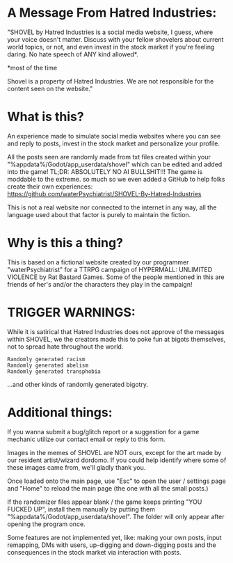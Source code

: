 # A Message From Hatred Industries:

"SHOVEL by Hatred Industries is a social media website, I guess, where your voice doesn't matter. Discuss with your fellow shovelers about current world topics, or not, and even invest in the stock market if you're feeling daring. No hate speech of ANY kind allowed*.

*most of the time

Shovel is a property of Hatred Industries. We are not responsible for the content seen on the website."

# What is this?

An experience made to simulate social media websites where you can see and reply to posts, invest in the stock market and personalize your profile.

All the posts seen are randomly made from txt files created within your "%appdata%/Godot/app_userdata/shovel" which can be edited and added into the game! TL;DR: ABSOLUTELY NO AI BULLSHIT!!! The game is moddable to the extreme. so much so we even added a GitHub to help folks create their own experiences: https://github.com/waterPsychiatrist/SHOVEL-By-Hatred-Industries

This is not a real website nor connected to the internet in any way, all the language used about that factor is purely to maintain the fiction.

# Why is this a thing?

This is based on a fictional website created by our programmer "waterPsychiatrist" for a TTRPG campaign of HYPERMALL: UNLIMITED VIOLENCE  by Rat Bastard Games. Some of the people mentioned in this are friends of her's and/or the characters they play in the campaign!

# TRIGGER WARNINGS:

While it is satirical that Hatred Industries does not approve of the messages within SHOVEL, we the creators made this to poke fun at bigots themselves, not to spread hate throughout the world.

    Randomly generated racism
    Randomly generated abelism
    Randomly generated transphobia

...and other kinds of randomly generated bigotry.
# Additional things:

If you wanna submit a bug/glitch report or a suggestion for a game mechanic utilize our contact email or reply to this form.

Images in the memes of SHOVEL are NOT ours, except for the art made by our resident artist/wizard dordomo. If you could help identify where some of these images came from, we'll gladly thank you.

Once loaded onto the main page, use "Esc" to open the user / settings page and "Home" to reload the main page (the one with all the small posts.)

If the randomizer files appear blank / the game keeps printing "YOU FUCKED UP", install them manually by putting them "%appdata%/Godot/app_userdata/shovel". The folder will only appear after opening the program once.

Some features are not implemented yet, like: making your own posts, input remapping, DMs with users, up-digging and down-digging posts and the consequences in the stock market via interaction with posts.
